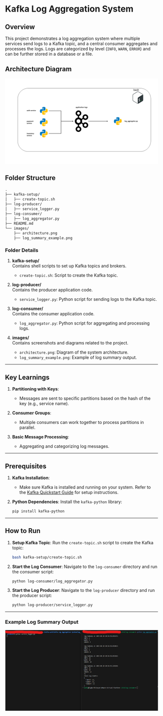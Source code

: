 # Kafka Log Aggregation System

## Overview

This project demonstrates a log aggregation system where multiple services send logs to a Kafka topic, and a central consumer aggregates and processes the logs. Logs are categorized by level (`INFO`, `WARN`, `ERROR`) and can be further stored in a database or a file.

## Architecture Diagram

![Log Aggregation Architecture](images/architecture.png)

## Folder Structure

```plaintext
.
├── kafka-setup/
│   ├── create-topic.sh
├── log-producer/
│   ├── service_logger.py
├── log-consumer/
│   ├── log_aggregator.py
├── README.md
└── images/
    ├── architecture.png
    ├── log_summary_example.png
```

### Folder Details

1. **kafka-setup/**  
   Contains shell scripts to set up Kafka topics and brokers.  
   - `create-topic.sh`: Script to create the Kafka topic.

2. **log-producer/**  
   Contains the producer application code.  
   - `service_logger.py`: Python script for sending logs to the Kafka topic.

3. **log-consumer/**  
   Contains the consumer application code.  
   - `log_aggregator.py`: Python script for aggregating and processing logs.

4. **images/**  
   Contains screenshots and diagrams related to the project.  
   - `architecture.png`: Diagram of the system architecture.
   - `log_summary_example.png`: Example of log summary output.

---

## Key Learnings

1. **Partitioning with Keys**:
   - Messages are sent to specific partitions based on the hash of the key (e.g., service name).

2. **Consumer Groups**:
   - Multiple consumers can work together to process partitions in parallel.

3. **Basic Message Processing**:
   - Aggregating and categorizing log messages.

---

## Prerequisites

1. **Kafka Installation**:
   - Make sure Kafka is installed and running on your system. Refer to the [Kafka Quickstart Guide](https://kafka.apache.org/quickstart) for setup instructions.

2. **Python Dependencies**:
   Install the `kafka-python` library:
   ```bash
   pip install kafka-python
   ```

---

## How to Run

1. **Setup Kafka Topic**:
   Run the `create-topic.sh` script to create the Kafka topic:
   ```bash
   bash kafka-setup/create-topic.sh
   ```

2. **Start the Log Consumer**:
   Navigate to the `log-consumer` directory and run the consumer script:
   ```bash
   python log-consumer/log_aggregator.py
   ```

3. **Start the Log Producer**:
   Navigate to the `log-producer` directory and run the producer script:
   ```bash
   python log-producer/service_logger.py
   ```

---


### Example Log Summary Output

![Log Summary Example](images/log_summary_example.png)